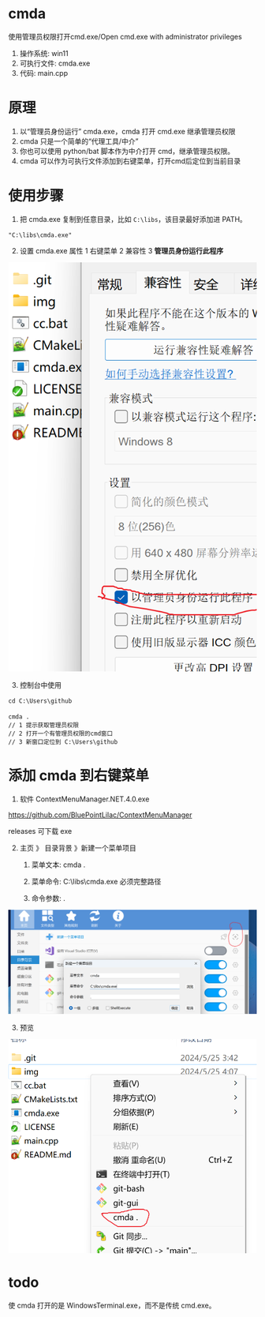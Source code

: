 # cmda

使用管理员权限打开cmd.exe/Open cmd.exe with administrator privileges

1. 操作系统: win11
2. 可执行文件: cmda.exe
3. 代码: main.cpp

# 原理

1. 以“管理员身份运行” cmda.exe，cmda 打开 cmd.exe 继承管理员权限
2. cmda 只是一个简单的“代理工具/中介”
3. 你也可以使用 python/bat 脚本作为中介打开 cmd，继承管理员权限。
4. cmda 可以作为可执行文件添加到右键菜单，打开cmd后定位到当前目录

# 使用步骤

1. 把 cmda.exe 复制到任意目录，比如 `C:\libs`，该目录最好添加进 PATH。

```
"C:\libs\cmda.exe"
```

2. 设置 cmda.exe 属性
	1 右键菜单
	2 兼容性
	3 **管理员身份运行此程序**

![](img/1.png)

3. 控制台中使用

```
cd C:\Users\github

cmda .
// 1 提示获取管理员权限
// 2 打开一个有管理员权限的cmd窗口
// 3 新窗口定位到 C:\Users\github
```

# 添加 cmda 到右键菜单

1. 软件 ContextMenuManager.NET.4.0.exe

https://github.com/BluePointLilac/ContextMenuManager

releases 可下载 exe

2. 主页 》 目录背景 》新建一个菜单项目
	
	1. 菜单文本: cmda .
	
	2. 菜单命令: C:\libs\cmda.exe 
		必须完整路径
	3. 命令参数: .

![](img/2.png)

3. 预览

![](img/3.png)

# todo

使 cmda 打开的是 WindowsTerminal.exe，而不是传统 cmd.exe。
